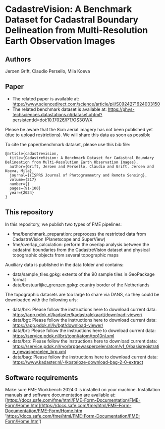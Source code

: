 # CadastreVision: A Benchmark Dataset for Cadastral Boundary Delineation from Multi-Resolution Earth Observation Images

## Authors
Jeroen Grift,
Claudio Persello,
Mila Koeva 

## Paper
- The related paper is available at: https://www.sciencedirect.com/science/article/pii/S0924271624003150
- The related benchmark dataset is available at: https://phys-techsciences.datastations.nl/dataset.xhtml?persistentId=doi:10.17026/PT/OS3OWX

Please be aware that the 8cm aerial imagery has not been published yet (due to upload restrictions). We will share this data as soon as possible

To cite the paper/benchmark dataset, please use this bib file:
```
@article{cadastrevision,
  title={CadastreVision: A Benchmark Dataset for Cadastral Boundary Delineation from Multi-Resolution Earth Observation Images},
  author={Grift, Jeroen and Persello, Claudio and Grift, Jeroen and Koeva, Mila},
  journal={{ISPRS Journal of Photogrammetry and Remote Sensing},
  volume={217}
  number={}
  pages={91-100}
  year={2024}
}
```

## This repository
In this repository, we publish two types of FME pipelines:
- fme/benchmark_preparation: preprocess the restricted data from CadastreVision (Planetscope and SuperView)
- fme/overlap_calculation: perform the overlap analysis between the cadastral boundaries from the CadastreVision dataset and physical topographic objects from several topographic maps

Auxiliary data is published in the data folder and contains:
- data/sample_tiles.gpkg: extents of the 90 sample tiles in GeoPackage format
- data/bestuurlijke_grenzen.gpkg: country border of the Netherlands

The topographic datasets are too large to share via DANS, so they could be downloaded with the following urls:
- data/brk: Please follow the instructions here to download current data: https://app.pdok.nl/kadaster/kadastralekaart/download-viewer/
- data/bgt: Please follow the instructions here to download current data: https://app.pdok.nl/lv/bgt/download-viewer/
- data/brt: Please follow the instructions here to download current data: https://service.pdok.nl/brt/topnl/atom/top10nl.xml
- data/brp: Please follow the instructions here to download current data: https://service.pdok.nl/rvo/brpgewaspercelen/atom/v1_0/basisregistratie_gewaspercelen_brp.xml
- data/bag: Please follow the instructions here to download current data: https://www.kadaster.nl/-/kosteloze-download-bag-2-0-extract

## Software requirements
Make sure FME Workbench 2024.0 is installed on your machine. Installation manuals and software documentation are available at: [https://docs.safe.com/fme/html/FME-Form-Documentation/FME-Form/Home.htm](https://docs.safe.com/fme/html/FME-Form-Documentation/FME-Form/Home.htm 'https://docs.safe.com/fme/html/FME-Form-Documentation/FME-Form/Home.htm')


